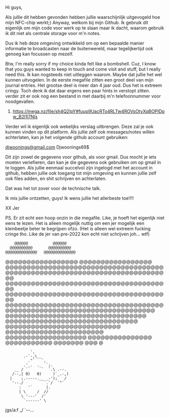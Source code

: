 Hi guys,

Als jullie dit hebben gevonden hebben jullie waarschijnlijk uitgevogeld hoe mijn NFC-chip werkt;)
Anyway, welkom bij mijn Github. Ik gebruik dit eigenlijk om mijn code voor werk op te slaan maar ik dacht,
waarom gebruik ik dit niet als centrale storage voor m'n notes. 

Dus ik heb deze omgeving ontwikkeld om op een bepaalde manier informatie te broadcasten naar de buitenwereld,
maar tegelijkertijd ook genoeg kan focussen op mezelf.

Btw, I'm really sorry if my choice kinda felt like a bombshell. Cuz, I know that you guys wanted to keep in touch
and come visit and stuff, but I really need this. Ik kan nogsteeds niet uitleggen waarom. Maybe dat jullie het wel
kunnen uitvogelen. In de eerste megafile zitten een groot deel van mijn journal entries. Het grootse deel is meer
dan 4 jaar oud. Dus het is extreem cringy. Toch denk ik dat daar ergens een paar hints in verstopt zitten. verder zit
er ook nog een bestand in met daarbij m'n telefoonnummer voor noodgevallen.

1. https://mega.nz/file/sh4Q2IpY#fuup9UacRTo4RLTw4ROVsOtyXqBOPIDpw_B2l1l7NIs

Verder wil ik eigenlijk ook wekelijks verslag uitbrengen. Deze zal je ook kunnen vinden op dit platform.
Als jullie zelf ook messages/notes willen achterlaten, kan je het volgende github account gebruiken:

djwoonings@gmail.com
Djwoonings69$

Dit zijn zowel de gegevens voor github, als voor gmail. Dus mocht je iets moeten veriefieren, dan kan je die gegevens ook
gebruiken om op gmail in te loggen. Als jullie eenmaal succelvol zijn ingelogd met het account in github, hebben jullie ook
toegang tot mijn omgeving en kunnen jullie zelf ook files adden, en shit schrijven en achterlaten.

Dat was het tot zover voor de technische talk.

Ik mis jullie ontzetten, guys!
Ik wens jullie het allerbeste toe!!!!

XX Jer

PS. Er zit echt een hoop onzin in die megafile. Like, je hoeft het eigenlijk niet eens te lezen.
Het is alleen mogelijk nuttig om een jer mogelijk een kleinbeetje beter te begrijpen ofzo.
(Het is alleen wel extreem fucking cringe tho. Like de jer van pre-2022 kon echt niet schrijven joh... wtf)


        @@@@@@           @@@@@@
      @@@@@@@@@@       @@@@@@@@@@
    @@@@@@@@@@@@@@   @@@@@@@@@@@@@@
  @@@@@@@@@@@@@@@@@ @@@@@@@@@@@@@@@@@
 @@@@@@@@@@@@@@@@@@@@@@@@@@@@@@@@@@@@@
@@@@@@@@@@@@@@@@@@@@@@@@@@@@@@@@@@@@@@@
@@@@@@@@@@@@@@@@@@@@@@@@@@@@@@@@@@@@@@@
@@@@@@@@@@@@@@@@@@@@@@@@@@@@@@@@@@@@@@@
 @@@@@@@@@@@@@@@@@@@@@@@@@@@@@@@@@@@@@
  @@@@@@@@@@@@@@@@@@@@@@@@@@@@@@@@@@@
   @@@@@@@@@@@@@@@@@@@@@@@@@@@@@@@@@
    @@@@@@@@@@@@@@@@@@@@@@@@@@@@@@@
      @@@@@@@@@@@@@@@@@@@@@@@@@@@
        @@@@@@@@@@@@@@@@@@@@@@@
          @@@@@@@@@@@@@@@@@@@
            @@@@@@@@@@@@@@@
              @@@@@@@@@@@
                @@@@@@@
                  @@@
                   @

               ',
            .-`-,\__
              ."`   `,
            .'_.  ._  `;.
        __ / `      `  `.\ .--.
       /--,| 0)   0)     )`_.-,)
      |    ;.-----.__ _-');   /
       '--./         `.`/  `"`
          :   '`      |.      
          | \     /  //         
           \ '---'  /'        
            `------' \  
jgs/a:f      _/       `--...
